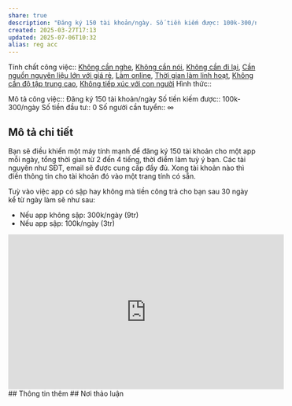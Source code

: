 ```yaml
---
share: true
description: "Đăng ký 150 tài khoản/ngày. Số tiền kiếm được: 100k-300/ngày"
created: 2025-03-27T17:13
updated: 2025-07-06T10:32
alias: reg acc
---
```

Tính chất công việc:: [Không cần nghe](../../1.%20T%C3%ADnh%20ch%E1%BA%A5t%20c%C3%B4ng%20vi%E1%BB%87c/Theo%20kh%E1%BA%A3%20n%C4%83ng%20ti%E1%BA%BFp%20c%E1%BA%ADn/Kh%C3%B4ng%20c%E1%BA%A7n%20nghe.md), [Không cần nói](../../1.%20T%C3%ADnh%20ch%E1%BA%A5t%20c%C3%B4ng%20vi%E1%BB%87c/Theo%20kh%E1%BA%A3%20n%C4%83ng%20ti%E1%BA%BFp%20c%E1%BA%ADn/Kh%C3%B4ng%20c%E1%BA%A7n%20n%C3%B3i.md), [Không cần đi lại](../../1.%20T%C3%ADnh%20ch%E1%BA%A5t%20c%C3%B4ng%20vi%E1%BB%87c/Theo%20kh%E1%BA%A3%20n%C4%83ng%20ti%E1%BA%BFp%20c%E1%BA%ADn/Kh%C3%B4ng%20c%E1%BA%A7n%20%C4%91i%20l%E1%BA%A1i.md), [Cần nguồn nguyên liệu lớn với giá rẻ](../../1.%20T%C3%ADnh%20ch%E1%BA%A5t%20c%C3%B4ng%20vi%E1%BB%87c/Theo%20nguy%C3%AAn%20li%E1%BB%87u,%20ngu%E1%BB%93n%20th%C3%B4ng%20tin/C%E1%BA%A7n%20ngu%E1%BB%93n%20nguy%C3%AAn%20li%E1%BB%87u%20l%E1%BB%9Bn%20v%E1%BB%9Bi%20gi%C3%A1%20r%E1%BA%BB.md), [Làm online](../../1.%20T%C3%ADnh%20ch%E1%BA%A5t%20c%C3%B4ng%20vi%E1%BB%87c/Theo%20t%C3%ADnh%20ch%E1%BA%A5t%20c%C3%B4ng%20vi%E1%BB%87c/L%C3%A0m%20tr%E1%BB%B1c%20tuy%E1%BA%BFn.md), [Thời gian làm linh hoạt](../../1.%20T%C3%ADnh%20ch%E1%BA%A5t%20c%C3%B4ng%20vi%E1%BB%87c/Theo%20th%E1%BB%9Di%20gian/Th%E1%BB%9Di%20gian%20l%C3%A0m%20linh%20ho%E1%BA%A1t.md), [Không cần độ tập trung cao](../../1.%20T%C3%ADnh%20ch%E1%BA%A5t%20c%C3%B4ng%20vi%E1%BB%87c/Theo%20t%C3%ADnh%20ch%E1%BA%A5t%20c%C3%B4ng%20vi%E1%BB%87c/Kh%C3%B4ng%20c%E1%BA%A7n%20%C4%91%E1%BB%99%20t%E1%BA%ADp%20trung%20cao.md), [Không tiếp xúc với con người](../../1.%20T%C3%ADnh%20ch%E1%BA%A5t%20c%C3%B4ng%20vi%E1%BB%87c/Kh%C3%B4ng%20ti%E1%BA%BFp%20x%C3%BAc%20v%E1%BB%9Bi%20con%20ng%C6%B0%E1%BB%9Di.md)
Hình thức:: 

Mô tả công việc:: Đăng ký 150 tài khoản/ngày
Số tiền kiếm được:: 100k-300/ngày
Số tiền đầu tư:: 0
Số người cần tuyển:: ∞

## Mô tả chi tiết
Bạn sẽ điều khiển một máy tính mạnh để đăng ký 150 tài khoản cho một app mỗi ngày, tổng thời gian từ 2 đến 4 tiếng, thời điểm làm tuỳ ý bạn. Các tài nguyên như SĐT, email sẽ được cung cấp đầy đủ. Xong tài khoản nào thì điền thông tin cho tài khoản đó vào một trang tính có sẵn.

Tuỳ vào việc app có sập hay không mà tiền công trả cho bạn sau 30 ngày kể từ ngày làm sẽ như sau:
- Nếu app không sập: 300k/ngày (9tr)
- Nếu app sập: 100k/ngày (3tr) 

<iframe width="560" height="315" src="https://www.youtube.com/embed/Nzs6cyP5rpE?si=hWqdKw5rXRy6R_0H" title="YouTube video player" frameborder="0" allow="accelerometer; autoplay; clipboard-write; encrypted-media; gyroscope; picture-in-picture; web-share" referrerpolicy="strict-origin-when-cross-origin" allowfullscreen></iframe>
## Thông tin thêm
## Nơi thảo luận